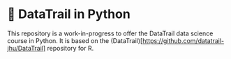 # 🐍 DataTrail in Python

This repository is a work-in-progress to offer the DataTrail data science course in Python. It is based on the (DataTrail)[https://github.com/datatrail-jhu/DataTrail] repository for R.
